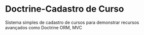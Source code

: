 # Doctrine-Cadastro de Curso
 Sistema simples de cadastro de cursos para demonstrar recursos avançados como Doctrine ORM, MVC 
